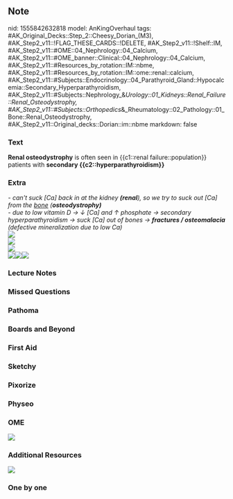 ## Note
nid: 1555842632818
model: AnKingOverhaul
tags: #AK_Original_Decks::Step_2::Cheesy_Dorian_(M3), #AK_Step2_v11::!FLAG_THESE_CARDS::!DELETE, #AK_Step2_v11::!Shelf::IM, #AK_Step2_v11::#OME::04_Nephrology::04_Calcium, #AK_Step2_v11::#OME_banner::Clinical::04_Nephrology::04_Calcium, #AK_Step2_v11::#Resources_by_rotation::IM::nbme, #AK_Step2_v11::#Resources_by_rotation::IM::ome::renal::calcium, #AK_Step2_v11::#Subjects::Endocrinology::04_Parathyroid_Gland::Hypocalcemia::Secondary_Hyperparathyroidism, #AK_Step2_v11::#Subjects::Nephrology_&_Urology::01_Kidneys::Renal_Failure::Renal_Osteodystrophy, #AK_Step2_v11::#Subjects::Orthopedics_&_Rheumatology::02_Pathology::01_Bone::Renal_Osteodystrophy, #AK_Step2_v11::Original_decks::Dorian::im::nbme
markdown: false

### Text
<div>
  <b>Renal osteodystrophy</b> is often seen in {{c1::renal
  failure::population}} patients with <b>secondary
  {{c2::hyperparathyroidism}}</b>
</div>

### Extra
<div>
  <div>
    <i>- can't suck [Ca] back in at the kidney <b>(renal</b>), so
    we try to suck out [Ca] from the <u>bone</u>
    (<b>osteodystrophy)</b></i>
  </div>
  <div>
    <i>- due to low vitamin D → ↓ [Ca] and ↑ phosphate → secondary
    hyperparathyroidism → suck [Ca] out of bones → <b>fractures /
    osteomalacia</b> (defective mineralization due to low Ca)</i>
  </div><i><img src="paste-6696201906814977.jpg"></i>
</div>
<div>
  <i><img src="djgjsjdf.png"></i>
</div>
<div></div>
<div>
  <div>
    <i><img src="paste-6692048673439745.jpg"></i>
  </div>
</div>
<div>
  <i><img src="paste-1954622436540417.jpg"></i><img src=
  "paste-2832114319884289.jpg"><i><img src="OM.png"></i>
</div>

### Lecture Notes


### Missed Questions


### Pathoma


### Boards and Beyond


### First Aid


### Sketchy


### Pixorize


### Physeo


### OME
<div class="ome-widget">
  <a href=
  "https://onlinemeded.org/spa/nephrology/calcium/acquire?ref=anki">
  <img src="_OME_AnkiFlashcards_Lesson_5.png"></a>
</div>

### Additional Resources
<i><img src="paste-5999858859114497.jpg"></i>

### One by one

